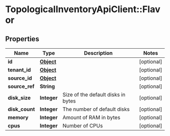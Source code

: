 # TopologicalInventoryApiClient::Flavor

## Properties
Name | Type | Description | Notes
------------ | ------------- | ------------- | -------------
**id** | [**Object**](.md) |  | [optional] 
**tenant_id** | [**Object**](.md) |  | [optional] 
**source_id** | [**Object**](.md) |  | [optional] 
**source_ref** | **String** |  | [optional] 
**disk_size** | **Integer** | Size of the default disks in bytes | [optional] 
**disk_count** | **Integer** | The number of default disks | [optional] 
**memory** | **Integer** | Amount of RAM in bytes | [optional] 
**cpus** | **Integer** | Number of CPUs | [optional] 


